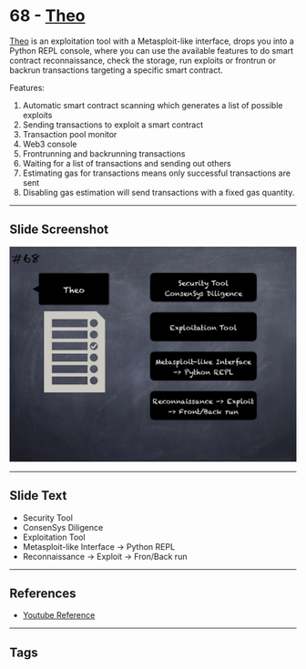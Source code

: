 
# 68 - [Theo](./Theo.md)

[Theo](https://github.com/cleanunicorn/theo) is an exploitation tool with a Metasploit-like interface, drops you into a Python REPL console, where you can use the available features to do smart contract reconnaissance, check the storage, run exploits or frontrun or backrun transactions targeting a specific smart contract.

Features:

1. Automatic smart contract scanning which generates a list of possible exploits
2. Sending transactions to exploit a smart contract
3. Transaction pool monitor
4. Web3 console
5. Frontrunning and backrunning transactions
6. Waiting for a list of transactions and sending out others
7. Estimating gas for transactions means only successful transactions are sent
8. Disabling gas estimation will send transactions with a fixed gas quantity.
___
## Slide Screenshot
![068.jpg](../../images/6.%20Audit%20Techniques%20and%20Tools%20101/068.jpg)
___
## Slide Text
- Security Tool
- ConsenSys Diligence
- Exploitation Tool
- Metasploit-like Interface -> Python REPL
- Reconnaissance -> Exploit -> Fron/Back run
___
## References
- [Youtube Reference](https://youtu.be/jZ81ebDJVe0?t=473)
___
## Tags
